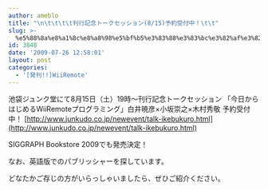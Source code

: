 ```yaml
---
author: ameblo
title: "\n\t\t\t\t刊行記念トークセッション(8/15)予約受付中！\t\t"
slug: >-
  %e5%88%8a%e8%a1%8c%e8%a8%98%e5%bf%b5%e3%83%88%e3%83%bc%e3%82%af%e3%82%bb%e3%83%83%e3%82%b7%e3%83%a7%e3%83%b3815%e4%ba%88%e7%b4%84%e5%8f%97%e4%bb%98%e4%b8%ad%ef%bc%81
id: 3848
date: '2009-07-26 12:58:01'
layout: post
categories:
  - '[発刊!!]WiiRemote'
---
```


池袋ジュンク堂にて8月15日（土）19時～刊行記念トークセッション 「今日からはじめるWiiRemoteプログラミング」白井暁彦×小坂崇之×木村秀敬 予約受付中！ [http://www.junkudo.co.jp/newevent/talk-ikebukuro.html](http://www.junkudo.co.jp/newevent/talk-ikebukuro.html)

SIGGRAPH Bookstore 2009でも発売決定！

なお、英語版でのパブリッシャーを探しています。

どなたかご存じの方がいらっしゃいましたら、ぜひご紹介ください。